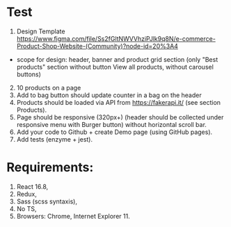 # Test
1) Design Template https://www.figma.com/file/Ss2fGltNWVVhziPJlk9q8N/e-commerce-Product-Shop-Website-(Community)?node-id=20%3A4
  - scope for design: header, banner and product grid section (only "Best products" section without button View all products, without carousel buttons)
2) 10 products on a page
3) Add to bag button should update counter in a bag on the header
4) Products should be loaded via API from https://fakerapi.it/ (see section Products). 
5) Page should be responsive (320px+) (header should be collected under responsive menu with Burger button) without horizontal scroll bar. 
6) Add your code to Github + create Demo page (using GitHub pages). 
7) Add tests (enzyme + jest).

# Requirements: 
1) React 16.8,
2) Redux, 
3) Sass (scss syntaxis), 
4) No TS,
5) Browsers: Chrome, Internet Explorer 11.
